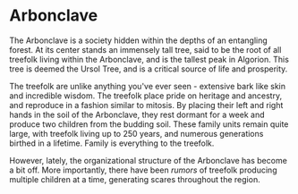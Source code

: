 # Arbonclave
The Arbonclave is a society hidden within the depths of an entangling forest. At its center stands an immensely tall tree, said to be the root of all treefolk living within the Arbonclave, and is the tallest peak in Algorion. This tree is deemed the Ursol Tree, and is a critical source of life and prosperity.

The treefolk are unlike anything you've ever seen - extensive bark like skin and incredible wisdom. The treefolk place pride on heritage and ancestry, and reproduce in a fashion similar to mitosis. By placing their left and right hands in the soil of the Arbonclave, they rest dormant for a week and produce two children from the budding soil. These family units remain quite large, with treefolk living up to 250 years, and numerous generations birthed in a lifetime. Family is everything to the treefolk.

However, lately, the organizational structure of the Arbonclave has become a bit off. More importantly, there have been *rumors* of treefolk producing multiple children at a time, generating scares throughout the region.
